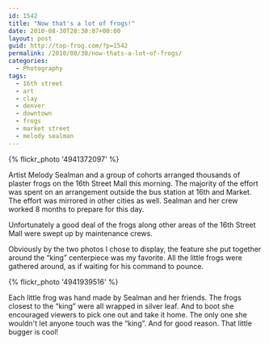 ```yaml
---
id: 1542
title: "Now that's a lot of frogs!"
date: 2010-08-30T20:30:07+00:00
layout: post
guid: http://top-frog.com/?p=1542
permalink: /2010/08/30/now-thats-a-lot-of-frogs/
categories:
  - Photography
tags:
  - 16th street
  - art
  - clay
  - denver
  - downtown
  - frogs
  - market street
  - melody sealman
---
```


{% flickr_photo '4941372097' %}

Artist Melody Sealman and a group of cohorts arranged thousands of plaster frogs on the 16th Street Mall this morning. The majority of the effort was spent on an arrangement outside the bus station at 16th and Market. The effort was mirrored in other cities as well. Sealman and her crew worked 8 months to prepare for this day.

Unfortunately a good deal of the frogs along other areas of the 16th Street Mall were swept up by maintenance crews.



Obviously by the two photos I chose to display, the feature she put together around the &#8220;king&#8221; centerpiece was my favorite. All the little frogs were gathered around, as if waiting for his command to pounce.

{% flickr_photo '4941939516' %}

Each little frog was hand made by Sealman and her friends. The frogs closest to the &#8220;king&#8221; were all wrapped in silver leaf. And to boot she encouraged viewers to pick one out and take it home. The only one she wouldn't let anyone touch was the &#8220;king&#8221;. And for good reason. That little bugger is cool!
